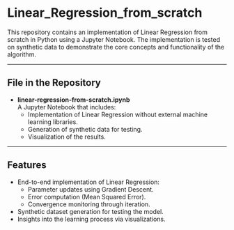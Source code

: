 # Linear_Regression_from_scratch

This repository contains an implementation of Linear Regression from scratch in Python using a Jupyter Notebook. The implementation is tested on synthetic data to demonstrate the core concepts and functionality of the algorithm.

---

## File in the Repository

- **linear-regression-from-scratch.ipynb**  
  A Jupyter Notebook that includes:
  - Implementation of Linear Regression without external machine learning libraries.
  - Generation of synthetic data for testing.
  - Visualization of the results.

---

## Features

- End-to-end implementation of Linear Regression:
  - Parameter updates using Gradient Descent.
  - Error computation (Mean Squared Error).
  - Convergence monitoring through iteration.
- Synthetic dataset generation for testing the model.
- Insights into the learning process via visualizations.

